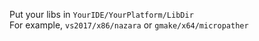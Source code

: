 Put your libs in `YourIDE/YourPlatform/LibDir`  
For example, `vs2017/x86/nazara` or `gmake/x64/micropather`  